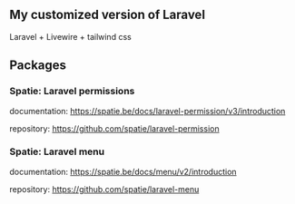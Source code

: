 ## My customized version of Laravel

Laravel + Livewire + tailwind css

## Packages

### Spatie: Laravel permissions

documentation: https://spatie.be/docs/laravel-permission/v3/introduction

repository: https://github.com/spatie/laravel-permission

### Spatie: Laravel menu

documentation: https://spatie.be/docs/menu/v2/introduction

repository: https://github.com/spatie/laravel-menu
